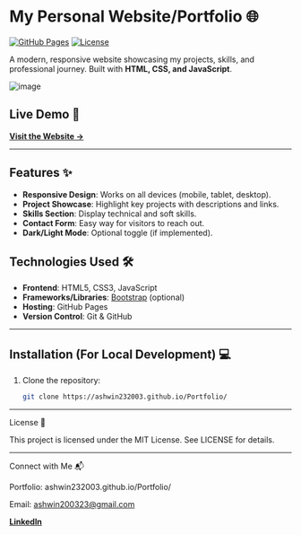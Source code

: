 # My Personal Website/Portfolio 🌐

[![GitHub Pages](https://img.shields.io/badge/Hosted_on-GitHub_Pages-blue?logo=github)](https://ashwin232003.github.io/Portfolio/)
[![License](https://img.shields.io/badge/License-MIT-green)](LICENSE)

A modern, responsive website showcasing my projects, skills, and professional journey. Built with **HTML, CSS, and JavaScript**.

![image](https://github.com/user-attachments/assets/beec2bc8-8984-4e25-8750-d55d1aca3988)

## Live Demo 🔗
**[Visit the Website →](https://ashwin232003.github.io/Portfolio/)**

---

## Features ✨
- **Responsive Design**: Works on all devices (mobile, tablet, desktop).
- **Project Showcase**: Highlight key projects with descriptions and links.
- **Skills Section**: Display technical and soft skills.
- **Contact Form**: Easy way for visitors to reach out.
- **Dark/Light Mode**: Optional toggle (if implemented).

## Technologies Used 🛠️
- **Frontend**: HTML5, CSS3, JavaScript
- **Frameworks/Libraries**: [Bootstrap](https://getbootstrap.com/) (optional)
- **Hosting**: GitHub Pages
- **Version Control**: Git & GitHub

---

## Installation (For Local Development) 💻
1. Clone the repository:
   ```bash
   git clone https://ashwin232003.github.io/Portfolio/

---

License 📄

This project is licensed under the MIT License. See LICENSE for details.

---

Connect with Me 📬

  Portfolio: ashwin232003.github.io/Portfolio/

  Email: ashwin200323@gmail.com

  **[LinkedIn](https://www.linkedin.com/in/ashwin2305/)**
